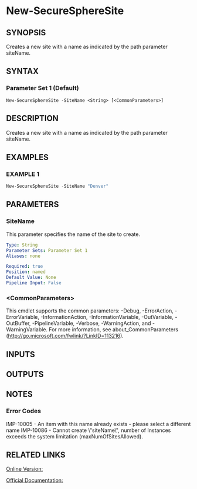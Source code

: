 ﻿# New-SecureSphereSite

## SYNOPSIS
Creates a new site with a name as indicated by the path parameter siteName.

## SYNTAX

### Parameter Set 1 (Default)
```
New-SecureSphereSite -SiteName <String> [<CommonParameters>]
```

## DESCRIPTION
Creates a new site with a name as indicated by the path parameter siteName.

## EXAMPLES

### EXAMPLE 1

```powershell
New-SecureSphereSite -SiteName "Denver"
```

## PARAMETERS

### SiteName
This parameter specifies the name of the site to create.

```yaml
Type: String
Parameter Sets: Parameter Set 1
Aliases: none

Required: true
Position: named
Default Value: None
Pipeline Input: False
```

### \<CommonParameters\>
This cmdlet supports the common parameters: -Debug, -ErrorAction, -ErrorVariable, -InformationAction, -InformationVariable, -OutVariable, -OutBuffer, -PipelineVariable, -Verbose, -WarningAction, and -WarningVariable. For more information, see about_CommonParameters (http://go.microsoft.com/fwlink/?LinkID=113216).

## INPUTS

## OUTPUTS

## NOTES

### Error Codes
IMP-10005 - An item with this name already exists - please select a different name
IMP-10086 - Cannot create \\"siteName\\", number of Instances exceeds the system limitation (maxNumOfSitesAllowed).

## RELATED LINKS

[Online Version:](https://github.com/akshinmustafayev/Documentation/MD)

[Official Documentation:](https://docs.imperva.com/bundle/v13.6-api-reference-guide/page/61622.htm)



